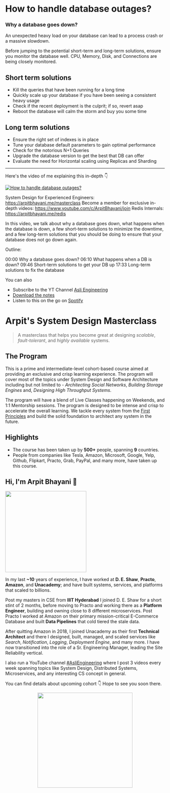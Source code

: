 How to handle database outages?
===


### Why a database goes down?
An unexpected heavy load on your database can lead to a process crash or a massive slowdown.

Before jumping to the potential short-term and long-term solutions, ensure you monitor the database well. CPU, Memory, Disk, and Connections are being closely monitored.

## Short term solutions

- Kill the queries that have been running for a long time
- Quickly scale up your database if you have been seeing a consistent heavy usage
- Check if the recent deployment is the culprit; if so, revert asap
- Reboot the database will calm the storm and buy you some time

## Long term solutions

- Ensure the right set of indexes is in place
- Tune your database default parameters to gain optimal performance
- Check for the notorious N+1 Queries
- Upgrade the database version to get the best that DB can offer
- Evaluate the need for Horizontal scaling using Replicas and Sharding
<hr />


<p>Here's the video of me explaining this in-depth 👇‍</p>

[![How to handle database outages?](https://i.ytimg.com/vi/UT_TVldzA64/mqdefault.jpg)](https://www.youtube.com/watch?v=UT_TVldzA64)

System Design for Experienced Engineers: https://arpitbhayani.me/masterclass
Become a member for exclusive in-depth videos: https://www.youtube.com/c/ArpitBhayani/join
Redis Internals: https://arpitbhayani.me/redis

In this video, we talk about why a database goes down, what happens when the database is down, a few short-term solutions to minimize the downtime, and a few long-term solutions that you should be doing to ensure that your database does not go down again.

Outline:

00:00 Why a database goes down?
06:10 What happens when a DB is down?
09:46 Short-term solutions to get your DB up
17:33 Long-term solutions to fix the database

You can also
 - Subscribe to the YT Channel [Asli Engineering](https://youtube.com/c/ArpitBhayani)
 - [Download the notes](https://drive.google.com/file/d/1Q6YokLBvmfW1Tw1mpndOfx-I2NyRGVG0/view?usp=sharing)
 - Listen to this on the go on [Spotify](https://open.spotify.com/show/7qMoamm2iZQrsPVm6IQLoD)

# Arpit's System Design Masterclass

> A masterclass that helps you become great at designing _scalable_, _fault-tolerant_, and _highly available_ systems.

## The Program

This is a prime and intermediate-level cohort-based course aimed at providing an exclusive and crisp learning experience. The program will cover most of the topics under System Design and Software Architecture including but not limited to - _Architecting Social Networks_, _Building Storage Engines_ and, _Designing High Throughput Systems_.

The program will have a blend of Live Classes happening on Weekends, and 1:1 Mentorship sessions. The program is designed to be intense and crisp to accelerate the overall learning. We tackle every system from the [First Principles](https://en.wikipedia.org/wiki/First_principle) and build the solid foundation to architect any system in the future.


## Highlights

 - The course has been taken up by __500+__ people, spanning __9__ countries.
 - People from companies like Tesla, Amazon, Microsoft, Google, Yelp, Github, Flipkart, Practo, Grab, PayPal, and many more, have taken up this course.


## Hi, I'm Arpit Bhayani 👋

<img width="256px" src="https://arpitbhayani.me/static/img/arpit.jpg" />

In my last **~10** years of experience, I have worked at **D. E. Shaw**, **Practo**, **Amazon**, and **Unacademy**; and have built systems, services, and platforms that scaled to billions.

Post my masters in CSE from **IIIT Hyderabad** I joined D. E. Shaw for a short stint of 2 months, before moving to Practo and working there as a **Platform Engineer**, building and owning close to 8 different microservices. Post Practo I worked at Amazon on their primary mission-critical E-Commerce Database and built **Data Pipelines** that cold tiered the stale data.

After quitting Amazon in 2018, I joined Unacademy as their first **Technical Architect** and there I designed, built, managed, and scaled services like _Search_, _Notification_, _Logging_, _Deployment Engine_, and many more. I have now transitioned into the role of a Sr. Engineering Manager, leading the Site Reliability vertical.

I also run a YouTube channel [#AsliEngineering](https://www.youtube.com/c/ArpitBhayani) where I post 3 videos every week spanning topics like System Design, Distributed Systems, Microservices, and any interesting CS concept in general.

You can find details about upcoming cohort 👇‍ Hope to see you soon there.

<center>
<a target="_blank" href="https://arpitbhayani.me/masterclass">
<img src="https://user-images.githubusercontent.com/4745789/137859181-d4499cf4-ce65-4466-8b88-a078ece0f081.PNG" width="300px" />
</a>
</center>